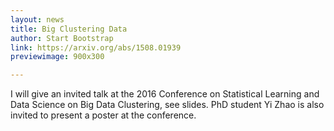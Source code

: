 ```yaml
---
layout: news
title: Big Clustering Data
author: Start Bootstrap
link: https://arxiv.org/abs/1508.01939
previewimage: 900x300

---
```


I will give an invited talk at the 2016 Conference on Statistical Learning and Data Science on Big Data Clustering, see slides. PhD student Yi Zhao is also invited to present a poster at the conference.
